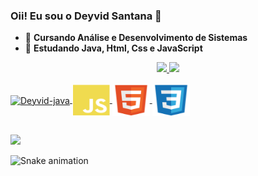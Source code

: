 ### Oii! Eu sou o Deyvid Santana 👋

- 🔭 <strong>Cursando Análise e Desenvolvimento de Sistemas</strong>
- 🌱 <strong>Estudando Java, Html, Css e JavaScript</strong>

<div align="center">
  <a href="https://github.com/DeyvidSSantana">
  <img height="150em" src="https://github-readme-stats.vercel.app/api?username=DeyvidSSantana&show_icons=true&theme=github_dark&include_all_commits=true&count_private=true"/>
  <img height="150em" src="https://github-readme-stats.vercel.app/api/top-langs/?username=DeyvidSSantana&layout=compact&langs_count=7&theme=github_dark"/>
</div>
  
<div style="display: inline_block"><br>  
  <img align="center" alt="Deyvid-java" height="70" width="80" src="https://cdn.jsdelivr.net/gh/devicons/devicon/icons/java/java-original-wordmark.svg">
  <img align="center" alt="Deyvid-Js" height="50" width="60" src="https://raw.githubusercontent.com/devicons/devicon/master/icons/javascript/javascript-plain.svg">
  <img align="center" alt="Deyvid-HTML" height="50" width="60" src="https://raw.githubusercontent.com/devicons/devicon/master/icons/html5/html5-original.svg">
  <img align="center" alt="Deyvid-CSS" height="50" width="60" src="https://raw.githubusercontent.com/devicons/devicon/master/icons/css3/css3-original.svg">
</div>
 
  ##
  
  <div>
  <a href="https://www.linkedin.com/in/deyvid-santana/" target="_blank"><img src="https://img.shields.io/badge/LinkedIn-0077B5?style=for-the-badge&logo=linkedin&logoColor=white" target="_blank"></a> 
  </div>
  
  ![Snake animation](https://github.com/DeyvidSSantana/DeyvidSSantana/blob/output/github-contribution-grid-snake.svg)
